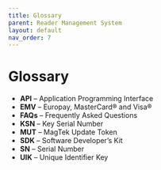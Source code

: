 ```yaml
---
title: Glossary
parent: Reader Management System
layout: default
nav_order: 7
---
```


# Glossary
- **API** – Application Programming Interface  
- **EMV** – Europay, MasterCard® and Visa®  
- **FAQs** – Frequently Asked Questions  
- **KSN** – Key Serial Number  
- **MUT** – MagTek Update Token  
- **SDK** – Software Developer’s Kit  
- **SN** – Serial Number  
- **UIK** – Unique Identifier Key